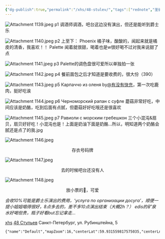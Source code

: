 ```yaml
---
{"dg-publish":true,"permalink":"/xhs/48-stulev/","tags":["rednote","圣彼得堡"],"updated":"2025-03-19T00:00:45.443+08:00"}
---
```


![Attachment 1139.jpeg](/img/user/xhs/Attachment%201139.jpeg)
p1 调酒师调酒，吧台这边没有演出，但还是能听到爵士乐

![Attachment 1140.jpeg](/img/user/xhs/Attachment%201140.jpeg)
p2 上至下：
Phoenix 橘子味，酸酸的，闻起来就是橘皮的清香，我喜欢！！
Palette 闻着就很甜，喝着也是w很好喝不过对我来说甜了点

![Attachment 1141.jpeg](/img/user/xhs/Attachment%201141.jpeg)
p3 Palette的调色盘很可爱所以单独拍一张

![Attachment 1142.jpeg](/img/user/xhs/Attachment%201142.jpeg)
p4 餐前面包之后才知道是要收费的，很大份（390）

![Attachment 1143.jpeg](/img/user/xhs/Attachment%201143.jpeg)
p5 Карпаччо из оленя by[@有没有快充](https://www.xiaohongshu.com/user/profile/5b09ff7ee8ac2b57cc9168a6?xsec_token=YBL1djw99qSDL5an5wdbqv9MXvIR2sGpmb-xqlCQgfJQM=&xsec_source=app_share&xhsshare=CopyLink&appuid=5bb07135cd338f00012c0631&apptime=1742309403&share_id=61d1839fc0a743788b1e3c94ccd9bca7)，第一次吃鹿肉，挺好吃诶

![Attachment 1144.jpeg](/img/user/xhs/Attachment%201144.jpeg)
p6 Черноморский рапан с суфле 蘑菇非常好吃，中间应该是奶酪，吃到后面有点腻，但蘑菇好好吃哦还是很喜欢

![Attachment 1145.jpeg](/img/user/xhs/Attachment%201145.jpeg)
p7 Равиоли с морским гребешкон 三个小混沌&扇贝，扇贝好好吃！小混沌也是！上面是奶油下面是奶酪…所以，明知道两个奶酪会腻还是点了的我.jpg

![Attachment 1146.jpeg](/img/user/xhs/Attachment%201146.jpeg)
<center>存衣号码牌</center>

![Attachment 1147.jpeg](/img/user/xhs/Attachment%201147.jpeg)
<center>去的时候吧台还没有人</center>

![Attachment 1148.jpeg](/img/user/xhs/Attachment%201148.jpeg)
<center>放小票的🎩，可爱</center>

*会收10%可能是爵士乐演出的费用，‘услуга по организации досуга’，顺便一提小姐姐唱得很好，8点多去的，差不多10点演出结束（大概2h？）*
*edis的矿泉水好喝但贵，瓶子好看but忘记拿走...*

[xhs](https://www.xiaohongshu.com/explore/63d6f234000000000802683d?xsec_token=ABFRKUQWScvMSqEpzCFu_c6WAbSWt7qx-e3B437AFaahY=&xsec_source=pc_user)
[48 Стульев](https://yandex.ru/maps/org/48_stulev/1152943257?si=fx1n3zaj5jtpwdfcw6e9uqd62m)
Санкт-Петербург, ул. Рубинштейна, 5
```mapview
{"name":"Default","mapZoom":16,"centerLat":59.931559817575035,"centerLng":30.344967842102054,"query":"","chosenMapSource":0,"autoFit":false,"lock":true,"showLinks":false,"linkColor":"red","markerLabels":"off","embeddedHeight":300}
```
